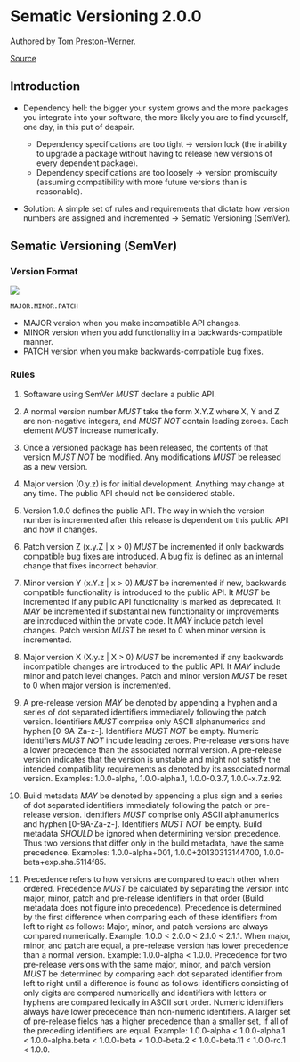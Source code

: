 # Sematic Versioning 2.0.0

Authored by [Tom Preston-Werner](http://tom.preston-werner.com/).

[Source](https://semver.org/)

## Introduction

* Dependency hell: the bigger your system grows and the more packages you integrate into your software, the more likely you are to find yourself, one day, in this put of despair.
    * Dependency specifications are too tight -> version lock (the inability to upgrade a package without having to release new versions of every dependent package).
    * Dependency specifications are too loosely -> version promiscuity (assuming compatibility with more future versions than is reasonable).

* Solution: A simple set of rules and requirements that dictate how version numbers are assigned and incremented -> Sematic Versioning (SemVer).

## Sematic Versioning (SemVer)

### Version Format

![](https://cdncontribute.geeksforgeeks.org/wp-content/uploads/semver.png)

```
MAJOR.MINOR.PATCH
```
* MAJOR version when you make incompatible API changes.
* MINOR version when you add functionality in a backwards-compatible manner.
* PATCH version when you make backwards-compatible bug fixes.

### Rules

1. Softaware using SemVer *MUST* declare a public API.

2. A normal version number *MUST* take the form X.Y.Z where X, Y and Z are non-negative integers, and *MUST NOT* contain leading zeroes. Each element *MUST* increase numerically.

3. Once a versioned package has been released, the contents of that version *MUST NOT* be modified. Any modifications *MUST* be released as a new version.

4. Major version (0.y.z) is for initial development. Anything may change at any time. The public API should not be considered stable.

5. Version 1.0.0 defines the public API. The way in which the version number is incremented after this release is dependent on this public API and how it changes.

6. Patch version Z (x.y.Z | x > 0) *MUST* be incremented if only backwards compatible bug fixes are introduced. A bug fix is defined as an internal change that fixes incorrect behavior.

7. Minor version Y (x.Y.z | x > 0) *MUST* be incremented if new, backwards compatible functionality is introduced to the public API. It *MUST* be incremented if any public API functionality is marked as deprecated. It *MAY* be incremented if substantial new functionality or improvements are introduced within the private code. It *MAY* include patch level changes. Patch version *MUST* be reset to 0 when minor version is incremented.

8. Major version X (X.y.z | X > 0) *MUST* be incremented if any backwards incompatible changes are introduced to the public API. It *MAY* include minor and patch level changes. Patch and minor version *MUST* be reset to 0 when major version is incremented.

9. A pre-release version *MAY* be denoted by appending a hyphen and a series of dot separated identifiers immediately following the patch version. Identifiers *MUST* comprise only ASCII alphanumerics and hyphen [0-9A-Za-z-]. Identifiers *MUST NOT* be empty. Numeric identifiers *MUST NOT* include leading zeroes. Pre-release versions have a lower precedence than the associated normal version. A pre-release version indicates that the version is unstable and might not satisfy the intended compatibility requirements as denoted by its associated normal version. Examples: 1.0.0-alpha, 1.0.0-alpha.1, 1.0.0-0.3.7, 1.0.0-x.7.z.92.

10. Build metadata *MAY* be denoted by appending a plus sign and a series of dot separated identifiers immediately following the patch or pre-release version. Identifiers *MUST* comprise only ASCII alphanumerics and hyphen [0-9A-Za-z-]. Identifiers *MUST NOT* be empty. Build metadata *SHOULD* be ignored when determining version precedence. Thus two versions that differ only in the build metadata, have the same precedence. Examples: 1.0.0-alpha+001, 1.0.0+20130313144700, 1.0.0-beta+exp.sha.5114f85.

11. Precedence refers to how versions are compared to each other when ordered. Precedence *MUST* be calculated by separating the version into major, minor, patch and pre-release identifiers in that order (Build metadata does not figure into precedence). Precedence is determined by the first difference when comparing each of these identifiers from left to right as follows: Major, minor, and patch versions are always compared numerically. Example: 1.0.0 < 2.0.0 < 2.1.0 < 2.1.1. When major, minor, and patch are equal, a pre-release version has lower precedence than a normal version. Example: 1.0.0-alpha < 1.0.0. Precedence for two pre-release versions with the same major, minor, and patch version *MUST* be determined by comparing each dot separated identifier from left to right until a difference is found as follows: identifiers consisting of only digits are compared numerically and identifiers with letters or hyphens are compared lexically in ASCII sort order. Numeric identifiers always have lower precedence than non-numeric identifiers. A larger set of pre-release fields has a higher precedence than a smaller set, if all of the preceding identifiers are equal. Example: 1.0.0-alpha < 1.0.0-alpha.1 < 1.0.0-alpha.beta < 1.0.0-beta < 1.0.0-beta.2 < 1.0.0-beta.11 < 1.0.0-rc.1 < 1.0.0.
